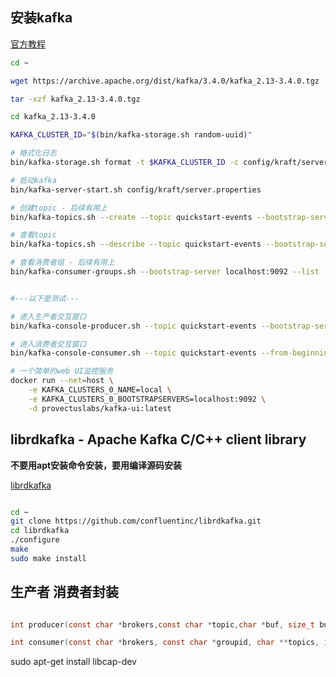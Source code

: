 
## 安装kafka

[官方教程](https://kafka.apache.org/34/documentation.html)


```sh
cd ~

wget https://archive.apache.org/dist/kafka/3.4.0/kafka_2.13-3.4.0.tgz

tar -xzf kafka_2.13-3.4.0.tgz

cd kafka_2.13-3.4.0

KAFKA_CLUSTER_ID="$(bin/kafka-storage.sh random-uuid)"

# 格式化日志
bin/kafka-storage.sh format -t $KAFKA_CLUSTER_ID -c config/kraft/server.properties

# 启动kafka
bin/kafka-server-start.sh config/kraft/server.properties

# 创建topic - 后续有用上
bin/kafka-topics.sh --create --topic quickstart-events --bootstrap-server localhost:9092

# 查看topic 
bin/kafka-topics.sh --describe --topic quickstart-events --bootstrap-server localhost:9092

# 查看消费者组 - 后续有用上
bin/kafka-consumer-groups.sh --bootstrap-server localhost:9092 --list


#---以下是测试---

# 进入生产者交互窗口
bin/kafka-console-producer.sh --topic quickstart-events --bootstrap-server localhost:9092

# 进入消费者交互窗口
bin/kafka-console-consumer.sh --topic quickstart-events --from-beginning --bootstrap-server localhost:9092

# 一个简单的web UI监控服务
docker run --net=host \
	-e KAFKA_CLUSTERS_0_NAME=local \
	-e KAFKA_CLUSTERS_0_BOOTSTRAPSERVERS=localhost:9092 \
	-d provectuslabs/kafka-ui:latest
```

## librdkafka - Apache Kafka C/C++ client library

**不要用apt安装命令安装，要用编译源码安装**

[librdkafka](https://github.com/confluentinc/librdkafka)

```sh

cd ~
git clone https://github.com/confluentinc/librdkafka.git
cd librdkafka
./configure
make
sudo make install

```

## 生产者 消费者封装

```c

int producer(const char *brokers,const char *topic,char *buf, size_t buf_size);

int consumer(const char *brokers, const char *groupid, char **topics, int topic_cnt);

```

sudo apt-get install libcap-dev